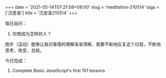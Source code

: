 +++
date = '2021-05-14T07:21:58+08:00'
slug = 'meditation-210514'
tags = ['沉思录']
title = '沉思录210514'
+++

每日自问：

1. 你想成为怎样的人？

跑步（运动）能够让我对事情的理解渐渐清晰，我要不断地反复这个过程，不断地思考，改变，总结。

今日完成：

1. Complete _Basic JavaScript_'s first 101 lessons

